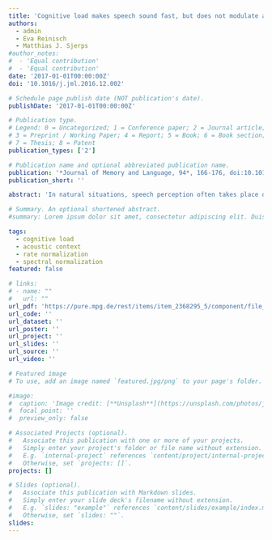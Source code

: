 ```yaml
---
title: 'Cognitive load makes speech sound fast, but does not modulate acoustic context effects'
authors:
  - admin
  - Eva Reinisch
  - Matthias J. Sjerps
#author_notes:
#  - 'Equal contribution'
#  - 'Equal contribution'
date: '2017-01-01T00:00:00Z'
doi: '10.1016/j.jml.2016.12.002'

# Schedule page publish date (NOT publication's date).
publishDate: '2017-01-01T00:00:00Z'

# Publication type.
# Legend: 0 = Uncategorized; 1 = Conference paper; 2 = Journal article;
# 3 = Preprint / Working Paper; 4 = Report; 5 = Book; 6 = Book section;
# 7 = Thesis; 8 = Patent
publication_types: ['2']

# Publication name and optional abbreviated publication name.
publication: '*Journal of Memory and Language, 94*, 166-176, doi:10.1016/j.jml.2016.12.002'
publication_short: ''

abstract: 'In natural situations, speech perception often takes place during the concurrent execution of other cognitive tasks, such as listening while viewing a visual scene. The execution of a dual task typically has detrimental effects on concurrent speech perception, but how exactly cognitive load disrupts speech encoding is still unclear. The detrimental effect on speech representations may consist of either a general reduction in the robustness of processing of the speech signal (‘noisy encoding’), or, alternatively it may specifically influence the temporal sampling of the sensory input, with listeners missing temporal pulses, thus underestimating segmental durations (‘shrinking of time’). The present study investigated whether and how spectral and temporal cues in a precursor sentence that has been processed under high vs. low cognitive load influence the perception of a subsequent target word. If cognitive load effects are implemented through ‘noisy encoding’, increasing cognitive load during the  recursor should attenuate the encoding of both its temporal and spectral cues, and hence reduce the contextual effect that these cues can have on subsequent target sound perception. However, if cognitive load effects are expressed as ‘shrinking of time’, context effects should not be modulated by load, but a main effect would be expected on the perceived duration of the speech signal. Results from two experiments indicate that increasing cognitive load (manipulated through a secondary visual search task) did not modulate temporal (Experiment 1) or spectral context effects (Experiment 2). However, a consistent main effect of cognitive load was found: increasing cognitive load during the precursor induced a perceptual increase in its perceived speech rate, biasing the perception of a following target word towards longer durations. This finding suggests that cognitive load effects in speech perception are implemented via ‘shrinking of time’, in line with a temporal sampling framework. In addition, we argue that our results align with a model in which early (spectral and temporal) normalization is unaffected by attention but later adjustments may be attention-dependent.'

# Summary. An optional shortened abstract.
#summary: Lorem ipsum dolor sit amet, consectetur adipiscing elit. Duis posuere tellus ac convallis placerat. Proin tincidunt magna sed ex sollicitudin condimentum.

tags:
  - cognitive load
  - acoustic context
  - rate normalization
  - spectral normalization
featured: false

# links:
# - name: ""
#   url: ""
url_pdf: 'https://pure.mpg.de/rest/items/item_2368295_5/component/file_2377695/content'
url_code: ''
url_dataset: ''
url_poster: ''
url_project: ''
url_slides: ''
url_source: ''
url_video: ''

# Featured image
# To use, add an image named `featured.jpg/png` to your page's folder.

#image:
#  caption: 'Image credit: [**Unsplash**](https://unsplash.com/photos/jdD8gXaTZsc)'
#  focal_point: ''
#  preview_only: false

# Associated Projects (optional).
#   Associate this publication with one or more of your projects.
#   Simply enter your project's folder or file name without extension.
#   E.g. `internal-project` references `content/project/internal-project/index.md`.
#   Otherwise, set `projects: []`.
projects: []

# Slides (optional).
#   Associate this publication with Markdown slides.
#   Simply enter your slide deck's filename without extension.
#   E.g. `slides: "example"` references `content/slides/example/index.md`.
#   Otherwise, set `slides: ""`.
slides:
---
```


<!-- THIS MARKDOWN BIT IS CURRENTLY COMMENTED OUT -->
